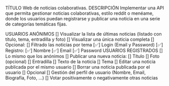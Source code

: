 TÍTULO
Web de noticias colaborativas.
DESCRIPCIÓN
Implementar una API que permita gestionar noticias colaborativas, estilo reddit o menéame,
donde los usuarios puedan registrarse y publicar una noticia en una serie de categorías
temáticas fijas.

USUARIOS ANÓNIMOS
[]    Visualizar la lista de últimas noticias (listado con título, tema, entradilla y foto)
[]    Visualizar una única noticia completa
[]      Opcional:
[]        Filtrado las noticias por tema
[✅] Login (Email y Password)
[✅] Registro:
[✅]   Nombre
[✅]   Email
[✅]   Password
USUARIOS REGISTRADOS
[] Lo mismo que los anónimos
[] Publicar una nueva noticia:
[] Título
[] Foto (opcional)
[] Entradilla
[] Texto de la noticia
[] Tema
[] Editar una noticia publicada por el mismo usuario
[] Borrar una noticia publicada por el usuario
[] Opcional
[]   Gestión del perfil de usuario (Nombre, Email, Biografía, Foto, ...)
[]   Votar positivamente o negativamente otras noticias